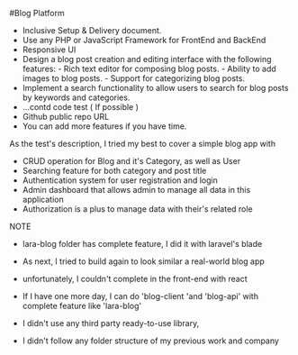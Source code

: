 #Blog Platform

- Inclusive Setup & Delivery document.
- Use any PHP or JavaScript Framework for FrontEnd and BackEnd
- Responsive UI
- Design a blog post creation and editing interface with the following features: - Rich text editor for composing blog posts. - Ability to add images to blog posts. - Support for categorizing blog posts.
- Implement a search functionality to allow users to search for blog posts by keywords and categories.
- ...contd code test ( If possible )
- Github public repo URL
- You can add more features if you have time.

As the test's description, I tried my best to cover a simple blog app with

- CRUD operation for Blog and it's Category, as well as User
- Searching feature for both category and post title
- Authentication system for user registration and login
- Admin dashboard that allows admin to manage all data in this application
- Authorization is a plus to manage data with their's related role

NOTE

- lara-blog folder has complete feature, I did it with laravel's blade

- As next, I tried to build again to look similar a real-world blog app
- unfortunately, I couldn't complete in the front-end with react
- If I have one more day, I can do 'blog-client 'and 'blog-api' with complete feature like 'lara-blog'
- I didn't use any third party ready-to-use library,
- I didn't follow any folder structure of my previous work and company
